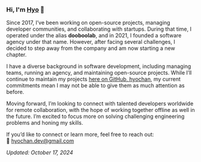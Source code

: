 ### Hi, I'm [Hyo](https://github.com/hyochan) 👋

Since 2017, I’ve been working on open-source projects, managing developer communities, and collaborating with startups. During that time, I operated under the alias **dooboolab**, and in 2021, I founded a software agency under that name. However, after facing several challenges, I decided to step away from the company and am now starting a new chapter.

I have a diverse background in software development, including managing teams, running an agency, and maintaining open-source projects. While I’ll continue to maintain my projects [here on GitHub, hyochan](https://github.com/hyochan), my current commitments mean I may not be able to give them as much attention as before.

Moving forward, I’m looking to connect with talented developers worldwide for remote collaboration, with the hope of working together offline as well in the future. I’m excited to focus more on solving challenging engineering problems and honing my skills.

If you’d like to connect or learn more, feel free to reach out:  
📧 hyochan.dev@gmail.com

_Updated: October 17, 2024_
